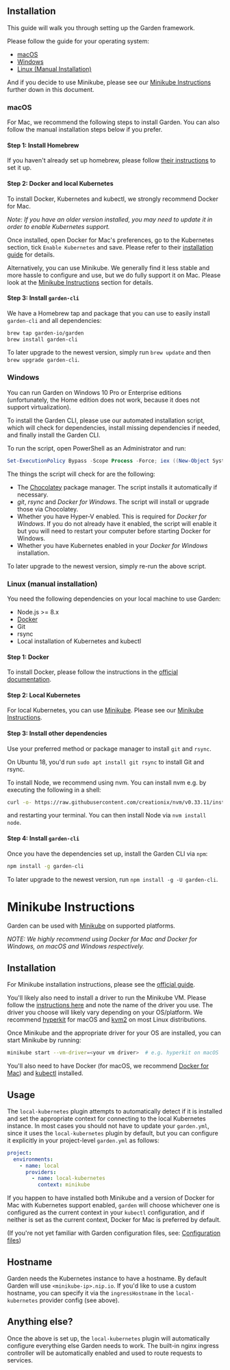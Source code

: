 ## Installation

This guide will walk you through setting up the Garden framework.

Please follow the guide for your operating system:

* [macOS](#macos)
* [Windows](#windows)
* [Linux (Manual Installation)](#linux-manual-installation)

And if you decide to use Minikube, please see our [Minikube Instructions](#minikube-instructions) further down in this 
document.

### macOS

For Mac, we recommend the following steps to install Garden. You can also follow the manual installation
steps below if you prefer.

#### Step 1: Install Homebrew

If you haven't already set up homebrew, please follow [their instructions](https://brew.sh/) to set it up.

#### Step 2: Docker and local Kubernetes

To install Docker, Kubernetes and kubectl, we strongly recommend Docker for Mac.

_Note: If you have an older version installed, you may need to update it in
order to enable Kubernetes support._

Once installed, open Docker for Mac's preferences, go to the Kubernetes section,
tick `Enable Kubernetes` and save. Please refer to their
[installation guide](https://docs.docker.com/engine/installation/) for details.

Alternatively, you can use Minikube. We generally find it less stable and more hassle to
configure and use, but we do fully support it on Mac. Please look at the 
[Minikube Instructions](#minikube-instructions) section for details.

#### Step 3: Install `garden-cli`

We have a Homebrew tap and package that you can use to easily install `garden-cli` and all dependencies:

```sh
brew tap garden-io/garden
brew install garden-cli
```

To later upgrade to the newest version, simply run `brew update` and then `brew upgrade garden-cli`.

### Windows

You can run Garden on Windows 10 Pro or Enterprise editions (unfortunately, the Home edition does not work, because it
does not support virtualization).

To install the Garden CLI, please use our automated installation script, which will
check for dependencies, install missing dependencies if needed, and finally install the Garden CLI.

To run the script, open PowerShell as an Administrator and run:

```PowerShell
Set-ExecutionPolicy Bypass -Scope Process -Force; iex ((New-Object System.Net.WebClient).DownloadString('https://raw.githubusercontent.com/garden-io/garden/master/garden-service/support/install.ps1'))
```

The things the script will check for are the following:

* The [Chocolatey](https://chocolatey.org) package manager. The script installs it automatically if necessary.
* _git_, _rsync_ and _Docker for Windows_. The script will install or upgrade those via Chocolatey.
* Whether you have Hyper-V enabled. This is required for _Docker for Windows_. If you do not already have it enabled,
  the script will enable it but you will need to restart your computer before starting Docker for Windows.
* Whether you have Kubernetes enabled in your _Docker for Windows_ installation.

To later upgrade to the newest version, simply re-run the above script.

### Linux (manual installation)

You need the following dependencies on your local machine to use Garden:

* Node.js >= 8.x
* [Docker](https://docs.docker.com/)
* Git
* rsync
* Local installation of Kubernetes and kubectl

#### Step 1: Docker

To install Docker, please follow the instructions in the [official documentation](https://docs.docker.com/install/).

#### Step 2: Local Kubernetes

For local Kubernetes, you can use [Minikube](https://github.com/kubernetes/minikube). Please see our 
[Minikube Instructions](#minikube-instructions).

#### Step 3: Install other dependencies

Use your preferred method or package manager to install `git` and `rsync`.

On Ubuntu 18, you'd run `sudo apt install git rsync` to install Git and rsync.

To install Node, we recommend using nvm. You can install nvm e.g. by executing the following in a shell:
```sh
curl -o- https://raw.githubusercontent.com/creationix/nvm/v0.33.11/install.sh | bash
```
and restarting your terminal. You can then install Node via `nvm install node`.

#### Step 4: Install `garden-cli`

Once you have the dependencies set up, install the Garden CLI via `npm`:

```sh
npm install -g garden-cli
```

To later upgrade to the newest version, run `npm install -g -U garden-cli`.


# Minikube Instructions

Garden can be used with [Minikube](https://github.com/kubernetes/minikube) on supported platforms.

_NOTE: We highly recommend using Docker for Mac and Docker for Windows, on macOS and Windows respectively._

## Installation

For Minikube installation instructions, please see the [official guide](https://github.com/kubernetes/minikube#installation).

You'll likely also need to install a driver to run the Minikube VM. Please follow the
[instructions here](https://github.com/kubernetes/minikube/blob/master/docs/drivers.md)
and note the name of the driver you use. The driver you choose will likely vary depending on your
OS/platform. We recommend [hyperkit](https://github.com/kubernetes/minikube/blob/master/docs/drivers.md#hyperkit-driver)
for macOS and [kvm2](https://github.com/kubernetes/minikube/blob/master/docs/drivers.md#kvm2-driver) on most Linux
distributions.

Once Minikube and the appropriate driver for your OS are installed, you can start Minikube by running:

```sh
minikube start --vm-driver=<your vm driver>  # e.g. hyperkit on macOS
```

You'll also need to have Docker (for macOS, we recommend [Docker for Mac](https://docs.docker.com/engine/installation/))
and [kubectl](https://kubernetes.io/docs/tasks/tools/install-kubectl/) installed.

## Usage

The `local-kubernetes` plugin attempts to automatically detect if it is installed and set the appropriate context
for connecting to the local Kubernetes instance. In most cases you should not have to update your `garden.yml`,
since it uses the `local-kubernetes` plugin by default, but you can configure it explicitly in your project-level
`garden.yml` as follows:

```yaml
project:
  environments:
    - name: local
      providers:
        - name: local-kubernetes
          context: minikube
```

If you happen to have installed both Minikube and a version of Docker for Mac with Kubernetes support enabled,
`garden` will choose whichever one is configured as the current context in your `kubectl` configuration, and if neither
is set as the current context, Docker for Mac is preferred by default.

(If you're not yet familiar with Garden configuration files, see: [Configuration files](../using-garden/configuration-files.md))

## Hostname

Garden needs the Kubernetes instance to have a hostname. By default Garden will use `<minikube-ip>.nip.io`. If you'd
like to use a custom hostname, you can specify it via the `ingressHostname` in the `local-kubernetes` provider config
(see above).

## Anything else?

Once the above is set up, the `local-kubernetes` plugin will automatically configure everything else Garden needs to
work. The built-in nginx ingress controller will be automatically enabled and used to route requests to services.
